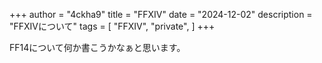 +++
author = "4ckha9"
title = "FFXIV"
date = "2024-12-02"
description = "FFXIVについて"
tags = [
    "FFXIV",
    "private",
]
+++

FF14について何か書こうかなぁと思います。